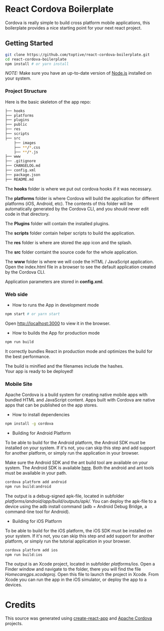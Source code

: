 # React Cordova Boilerplate

Cordova is really simple to build cross platform mobile applications, this boilerplate provides a nice starting point for your next react project.

## Getting Started

```sh
git clone https://github.com/toptive/react-cordova-boilerplate.git
cd react-cordova-boilerplate
npm install # or yarn install
```

*NOTE:* Make sure you have an up-to-date version of [Node.js](https://nodejs.org/en/) installed on your system.

### Project Structure

Here is the basic skeleton of the app repo:


```bash
├── hooks
├── platforms
├── plugins
├── public
├── res
├── scripts
├── src
	├── images
	├── **/*.css
	├── **/*.js
├── www
├── .gitignore
├── CHANGELOG.md
├── config.xml
├── package.json
├── README.md

```

The **hooks** folder is where we put out cordova hooks if it was necessary.

The **platforms** folder is where Cordova will build the application for different platforms (iOS, Android, etc). The contents of this folder will be automatically generated by the Cordova CLI, and you should never edit code in that directory.

The **Plugins** folder will contain the installed plugins.

The **scripts** folder contain helper scripts to build the application.

The **res** folder is where are stored the app icon and the splash.

The **src** folder containt the source code for the whole application.

The **www** folder is where we will code the HTML / JavaScript application. Open the index.html file in a browser to see the default application created by the Cordova CLI.

Application parameters are stored in **config.xml**.


### Web side

* How to runs the App in development mode

```sh
npm start # or yarn start
```

Open [http://localhost:3000](http://localhost:3000) to view it in the browser.

* How to builds the App for production mode

```sh
npm run build
```
It correctly bundles React in production mode and optimizes the build for the best performance.

The build is minified and the filenames include the hashes.<br>
Your app is ready to be deployed!

### Mobile Site

Apache Cordova is a build system for creating native mobile apps with bundled HTML and JavaScript content. Apps built with Cordova are native apps that can be published on the app stores.

* How to install dependencies

```sh
npm install -g cordova
```

* Building for Android Platform

To be able to build for the Android platform, the Android SDK must be installed on your system. If it's not, you can skip this step and add support for another platform, or simply run the application in your browser.

Make sure the Android SDK and the ant build tool are available on your system. The Android SDK is available [here](https://developer.android.com/studio/). Both the android and ant tools must be available in your path.

```sh
cordova platform add android
npm run build:android
```

The output is a debug-signed apk-file, located in subfolder *platforms/android/app/build/outputs/apk/.*
You can deploy the apk-file to a device using the adb install command (adb = Android Debug Bridge, a command-line tool for Android).


* Building for iOS Platform

To be able to build for the iOS platform, the iOS SDK must be installed on your system. If it's not, you can skip this step and add support for another platform, or simply run the tutorial application in your browser.

```sh
cordova platform add ios
npm run build:ios
```

The output is an Xcode project, located in subfolder *platforms/ios*. Open a Finder window and navigate to the folder, there you will find the file *Homecaregps.xcodeproj*. Open this file to launch the project in Xcode. From Xcode you can run the app in the iOS simulator, or deploy the app to a devices.

# Credits

This source was generated using [create-react-app](https://github.com/facebook/create-react-app) and [Apache Cordova](https://cordova.apache.org/) projects.
